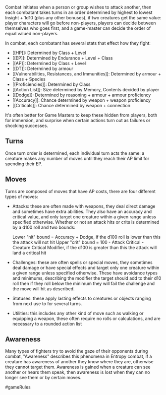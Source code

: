 Combat initiates when a person or group wishes to attack another, then each combatant takes turns in an order determined by highest to lowest Insight + 1d10 (plus any other bonuses), if two creatures get the same value: player characters will go before non-players, players can decide between themselves who goes first, and a game-master can decide the order of equal valued non-players.

In combat, each combatant has several stats that effect how they fight:
- [[HP]]: Determined by Class + Level
- [[EP]]: Determined by Endurance + Level + Class
- [[AP]]: Determined by Class + Level
- [[DT]]: Determined by armour
- [[Vulnerabilities, Resistances, and Immunities]]: Determined by armour + Class + Species
- [[Proficiencies]]: Determined by Class
- [[Action List]]: Size determined by Memory, Contents decided by player
- [[Dodge]]: Determined by reasoning + armour + armour proficiency
- [[Accuracy]]: Chance determined by weapon + weapon proficiency
- [[Criticals]]: Chance determined by weapon + connection

It's often better for Game Masters to keep these hidden from players, both for immersion, and surprise when certain actions turn out as failures or shocking successes.
## Turns

Once turn order is determined, each individual turn acts the same: a creature makes any number of moves until they reach their AP limit for spending their EP.

## Moves

Turns are composed of moves that have AP costs, there are four different types of moves:

- Attacks: these are often made with weapons, they deal direct damage and sometimes have extra abilities. They also have an accuracy and critical value, and only target one creature within a given range unless specified otherwise. Whether or not an attack hits or crits is determined by a d100 roll and two bounds:

  Lower "hit" bound = Accuracy + Dodge, if the d100 roll is lower than this the attack will not hit
  Upper "crit" bound = 100 - Attack Critical - Creature Critical Modifier, if the d100 is greater than this the attack will land a critical hit

- Challenges: these are often spells or special moves, they sometimes deal damage or have special effects and target only one creature within a given range unless specified otherwise. These have avoidance types and minimums, describing the modifier the target should add to their d10 roll then if they roll below the minimum they will fail the challenge and the move will hit as described.

- Statuses: these apply lasting effects to creatures or objects ranging from next use to for several turns.

- Utilities: this includes any other kind of move such as walking or equipping a weapon, these often require no rolls or calculations, and are necessary to a rounded action list

## Awareness

Many types of fighters try to avoid the gaze of their opponents during combat, "Awareness" describes this phenomena in Entropy combat, if a creature has awareness of another they know where they are, otherwise they cannot target them. Awareness is gained when a creature can see another or hears them speak, then awareness is lost when they can no longer see them or by certain moves.

#gameRules